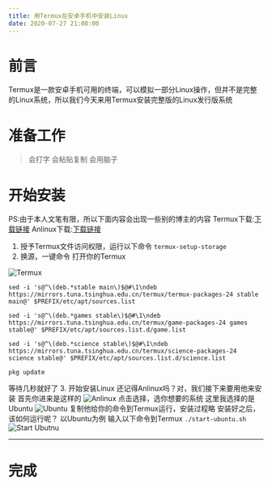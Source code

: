 ```yaml
---
title: 用Termux在安卓手机中安装Linux
date: 2020-07-27 21:00:00
---
```

# 前言
Termux是一款安卓手机可用的终端，可以模拟一部分Linux操作，但并不是完整的Linux系统，所以我们今天来用Termux安装完整版的Linux发行版系统
# 准备工作

> 会打字
会粘贴复制
会用脑子


# 开始安装

PS:由于本人文笔有限，所以下面内容会出现一些别的博主的内容
Termux下载:[下载链接](https://f-droid.org/zh_Hans/packages/com.termux/ "下载链接")
Anlinux下载:[下载链接](https://f-droid.org/zh_Hans/packages/exa.lnx.a/ "下载链接")
1. 授予Termux文件访问权限，运行以下命令
    `termux-setup-storage`
2. 换源，一键命令
打开你的Termux
<img src="https://s1.ax1x.com/2020/06/28/Ngw86P.jpg" alt="Termux" border="0">

```
sed -i 's@^\(deb.*stable main\)$@#\1\ndeb https://mirrors.tuna.tsinghua.edu.cn/termux/termux-packages-24 stable main@' $PREFIX/etc/apt/sources.list
    
sed -i 's@^\(deb.*games stable\)$@#\1\ndeb https://mirrors.tuna.tsinghua.edu.cn/termux/game-packages-24 games stable@' $PREFIX/etc/apt/sources.list.d/game.list
    
sed -i 's@^\(deb.*science stable\)$@#\1\ndeb https://mirrors.tuna.tsinghua.edu.cn/termux/science-packages-24 science stable@' $PREFIX/etc/apt/sources.list.d/science.list
    
pkg update
```

等待几秒就好了
3. 开始安装Linux
还记得Anlinux吗？对，我们接下来要用他来安装
首先你进来是这样的
<img src="https://s1.ax1x.com/2020/06/28/Ng0dHO.jpg" alt="Anlinux" border="0">
点击选择，选你想要的系统
这里我选择的是Ubuntu
<img src="https://s1.ax1x.com/2020/06/28/Ng02KP.jpg" alt="Ubuntu" border="0">
复制他给你的命令到Termux运行，安装过程略
安装好之后，该如何运行呢？
以Ubuntu为例
输入以下命令到Termux
`./start-ubuntu.sh`
<img src="https://s1.ax1x.com/2020/06/28/Ng0qK0.jpg" alt="Start Ubutnu" border="0">

------------


# 完成
